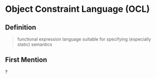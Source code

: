 # Object Constraint Language (OCL)
## Definition
> functional expression language suitable for specifying (especially static) semantics
## First Mention
?
